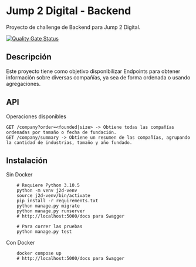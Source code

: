 # Jump 2 Digital - Backend

Proyecto de challenge de Backend para Jump 2 Digital.

[![Quality Gate Status](https://sonarcloud.io/api/project_badges/measure?project=IanStory99_jump2digital-backend&metric=alert_status)](https://sonarcloud.io/summary/new_code?id=IanStory99_jump2digital-backend)

## Descripción
Este proyecto tiene como objetivo disponibilizar Endpoints para obtener información sobre diversas compañías, ya sea de forma ordenada o usando agregaciones.

## API

Operaciones disponibles
```
GET /company?order=<founded|size> -> Obtiene todas las compañías ordenadas por tamaño o fecha de fundación.
GET /company/summary -> Obtiene un resumen de las compañías, agrupando la cantidad de industrias, tamaño y año fundado.
```

## Instalación

Sin Docker
```shell
    # Requiere Python 3.10.5
    python -m venv j2d-venv
    source j2d-venv/bin/activate
    pip install -r requirements.txt
    python manage.py migrate
    python manage.py runserver
    # http://localhost:5000/docs para Swagger

    # Para correr las pruebas
    python manage.py test
```

Con Docker
```shell
    docker compose up
    # http://localhost:5000/docs para Swagger
```
